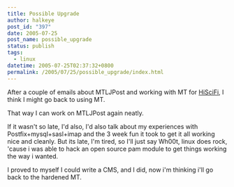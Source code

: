```yaml
---
title: Possible Upgrade
author: halkeye
post_id: "397"
date: 2005-07-25
post_name: possible_upgrade
status: publish
tags:
  - linux
datetime: 2005-07-25T02:37:32+0800
permalink: /2005/07/25/possible_upgrade/index.html
---
```


After a couple of emails about MTLJPost and working with MT for [HiSciFi](https://web.archive.org/web/20060504020933/http://www.hiscifi.com:80/), I think I might go back to using MT.

That way I can work on MTLJPost again neatly.

If it wasn't so late, I'd also, I'd also talk about my experiences with Postfix+mysql+sasl+imap and the 3 week fun it took to get it all working nice and cleanly. But its late, I'm tired, so I'll just say Wh00t, linux does rock, 'cause i was able to hack an open source pam module to get things working the way i wanted.

I proved to myself I could write a CMS, and I did, now i'm thinking i'll go back to the hardened MT.
